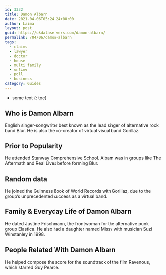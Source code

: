 ```yaml
---
id: 3332
title: Damon Albarn
date: 2021-04-06T05:24:24+00:00
author: Laima
layout: post
guid: https://ukdataservers.com/damon-albarn/
permalink: /04/06/damon-albarn
tags:
  - claims
  - lawyer
  - doctor
  - house
  - multi family
  - online
  - poll
  - business
category: Guides
---
```


* some text
{: toc}


## Who is Damon Albarn
                  
                  
                  
English singer-songwriter best known as the lead singer of alternative rock band Blur. He is also the co-creator of virtual visual band Gorillaz. 
                  
              
            
              
            
                
                
                
## Prior to Popularity
                  
                  
                  
He attended Stanway Comprehensive School. Albarn was in groups like The Aftermath and Real Lives before forming Blur. 
                  
              
            
              
            
                
                
                
## Random data
                  
                  
                  
He joined the Guinness Book of World Records with Gorillaz, due to the group&#8217;s unprecedented success as a virtual band. 
                  
              
            
              
            
                
                
                
## Family & Everyday Life of Damon Albarn
                  
                  
                  
He dated Justine Frischmann, the frontwoman for the alternative punk group Elastica. He also had a daughter named Missy with musician Suzi Winstanley in 1998. 
                  
              
            
              
            
                
                
                
## People Related With Damon Albarn
                  
                  
                  
He helped compose the score for the soundtrack of the film Ravenous, which starred Guy Pearce. 
                  
              
            
              
            
                
              
            
              
              
            
            
              
            
          
          
          
